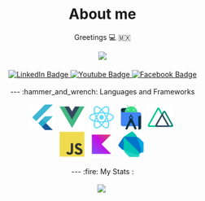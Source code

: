 <body >
    <div id="header" align="center" >
      <h1>About me</h1>
        <p> Greetings 💻 🇲🇽 </p>
      <div>
        <img src="https://media.giphy.com/media/E89xxATM4iZoPdr6Tb/giphy.gif" width="300"/>
      </div>
      <br>
      <div id="badges">
        <a href="your-linkedin-URL">
          <img src="https://img.shields.io/badge/LinkedIn-blue?style=for-the-badge&logo=linkedin&logoColor=white" alt="LinkedIn Badge"/>
        </a>
        <a href="https://www.youtube.com/user/axeleator1" target="_blank">
          <img src="https://img.shields.io/badge/YouTube-red?style=for-the-badge&logo=youtube&logoColor=white" alt="Youtube Badge"/>
        </a>
        <a href="https://www.facebook.com/axel.broos/">
          <img src="https://img.shields.io/badge/Facebook-1877F2?style=for-the-badge&logo=facebook&logoColor=white" alt="Facebook Badge"/>
        </a>
     </div>
    </div>
     <br>
     <div align="center">
      ---
       :hammer_and_wrench: Languages and Frameworks  
     </div>
      <br>
      <div align="center">
        <img src="https://github.com/devicons/devicon/blob/master/icons/flutter/flutter-original.svg" width="50"/>&nbsp;
        <img src="https://github.com/devicons/devicon/blob/master/icons/vuejs/vuejs-original.svg" width="50"/>&nbsp;
        <img src="https://github.com/devicons/devicon/blob/master/icons/react/react-original.svg" width="50"/>&nbsp;
        <img src="https://github.com/devicons/devicon/blob/master/icons/androidstudio/androidstudio-original.svg" width="50"/>&nbsp;
        <img src="https://github.com/devicons/devicon/blob/master/icons/nuxtjs/nuxtjs-original.svg" width="50"/>&nbsp;
        <br>
        <img src="https://github.com/devicons/devicon/blob/master/icons/javascript/javascript-original.svg" width="50"/>&nbsp;
        <img src="https://github.com/devicons/devicon/blob/master/icons/kotlin/kotlin-original.svg" width="50"/>&nbsp;
        <img src="https://github.com/devicons/devicon/blob/master/icons/dart/dart-original.svg" width="50"/>&nbsp;
      </div>
      <br>
      <div  align="center">
        ---
         :fire: My Stats :
      </div>
     <br>
     <div  align="center">
       <img src="http://github-readme-streak-stats.herokuapp.com?user=axeleatorss3&theme=dark&background=000000">&nbsp;
     </div>
    <br>
</body>


